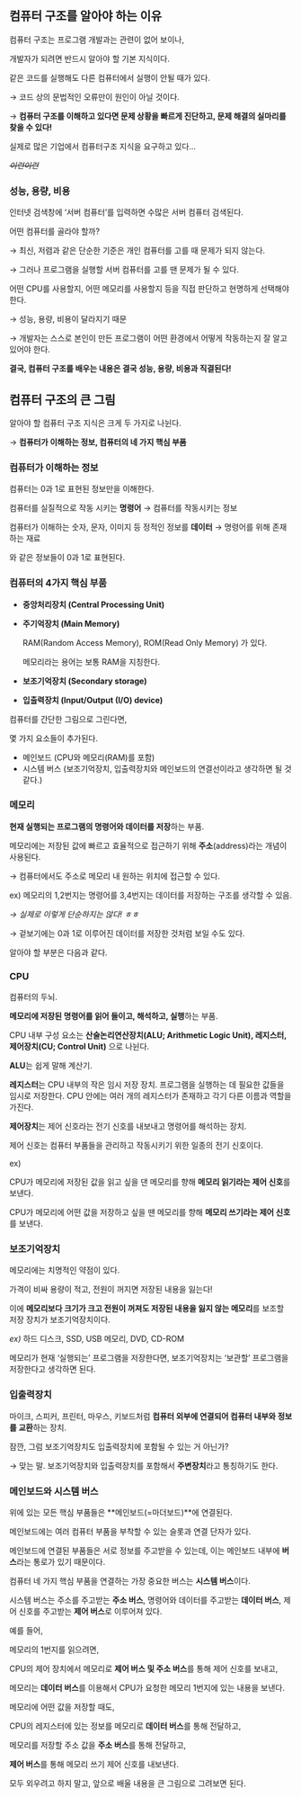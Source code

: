 ## 컴퓨터 구조를 알아야 하는 이유

컴퓨터 구조는 프로그램 개발과는 관련이 없어 보이나, 

개발자가 되려면 반드시 알아야 할 기본 지식이다.

같은 코드를 실행해도 다른 컴퓨터에서 실행이 안될 때가 있다.

→ 코드 상의 문법적인 오류만이 원인이 아닐 것이다.

→ **컴퓨터 구조를 이해하고 있다면 문제 상황을 빠르게 진단하고, 문제 해결의 실마리를 찾을 수 있다!**

실제로 많은 기업에서 컴퓨터구조 지식을 요구하고 있다…

*~~이런이런~~*

### 성능, 용량, 비용

인터넷 검색창에 ‘서버 컴퓨터’를 입력하면 수많은 서버 컴퓨터 검색된다.

어떤 컴퓨터를 골라야 할까?

→ 최신, 저렴과 같은 단순한 기준은 개인 컴퓨터를 고를 때 문제가 되지 않는다.

→ 그러나 프로그램을 실행할 서버 컴퓨터를 고를 땐 문제가 될 수 있다.

어떤 CPU를 사용할지, 어떤 메모리를 사용할지 등을 직접 판단하고 현명하게 선택해야 한다.

→ 성능, 용량, 비용이 달라지기 때문

→ 개발자는 스스로 본인이 만든 프로그램이 어떤 환경에서 어떻게 작동하는지 잘 알고 있어야 한다.

**결국, 컴퓨터 구조를 배우는 내용은 결국 성능, 용량, 비용과 직결된다!**

## 컴퓨터 구조의 큰 그림

알아야 할 컴퓨터 구조 지식은 크게 두 가지로 나뉜다.

→ **컴퓨터가 이해하는 정보, 컴퓨터의 네 가지 핵심 부품**

### 컴퓨터가 이해하는 정보

컴퓨터는 0과 1로 표현된 정보만을 이해한다.

컴퓨터를 실질적으로 작동 시키는 **명령어** → 컴퓨터를 작동시키는 정보

컴퓨터가 이해하는 숫자, 문자, 이미지 등 정적인 정보를 **데이터** → 명령어를 위해 존재하는 재료

와 같은 정보들이 0과 1로 표현된다.

### 컴퓨터의 4가지 핵심 부품

- **중앙처리장치 (Central Processing Unit)**
- **주기억장치 (Main Memory)**
    
    RAM(Random Access Memory), ROM(Read Only Memory) 가 있다.
    
    메모리라는 용어는 보통 RAM을 지칭한다.
    
- **보조기억장치 (Secondary storage)**
- **입출력장치 (Input/Output (I/O) device)**

컴퓨터를 간단한 그림으로 그린다면,

몇 가지 요소들이 추가된다.

- 메인보드 (CPU와 메모리(RAM)를 포함)
- 시스템 버스 (보조기억장치, 입출력장치와 메인보드의 연결선이라고 생각하면 될 것 같다.)

### 메모리

**현재 실행되는 프로그램의 명령어와 데이터를 저장**하는 부품.

메모리에는 저장된 값에 빠르고 효율적으로 접근하기 위해 **주소**(address)라는 개념이 사용된다.

→ 컴퓨터에서도 주소로 메모리 내 원하는 위치에 접근할 수 있다.

ex) 메모리의 1,2번지는 명령어를 3,4번지는 데이터를 저장하는 구조를 생각할 수 있음.

*→ 실제로 이렇게 단순하지는 않다! ㅎㅎ*

→ 겉보기에는 0과 1로 이루어진 데이터를 저장한 것처럼 보일 수도 있다.

알아야 할 부분은 다음과 같다.

### CPU

컴퓨터의 두뇌.

**메모리에 저장된 명령어를 읽어 들이고, 해석하고, 실행**하는 부품.

CPU 내부 구성 요소는 **산술논리연산장치(ALU; Arithmetic Logic Unit), 레지스터, 제어장치(CU; Control Unit)** 으로 나뉜다.

**ALU**는 쉽게 말해 계산기.

**레지스터**는 CPU 내부의 작은 임시 저장 장치. 프로그램을 실행하는 데 필요한 값들을 임시로 저장한다. CPU 안에는 여러 개의 레지스터가 존재하고 각기 다른 이름과 역할을 가진다.

**제어장치**는 제어 신호라는 전기 신호를 내보내고 명령어를 해석하는 장치.

제어 신호는 컴퓨터 부품들을 관리하고 작동시키기 위한 일종의 전기 신호이다.

ex)

CPU가 메모리에 저장된 값을 읽고 싶을 댄 메모리를 향해 **메모리 읽기라는 제어 신호**를 보낸다.

CPU가 메모리에 어떤 값을 저장하고 싶을 땐 메모리를 향해 **메모리 쓰기라는 제어 신호**를 보낸다.

### 보조기억장치

메모리에는 치명적인 약점이 있다.

가격이 비싸 용량이 적고, 전원이 꺼지면 저장된 내용을 잃는다!

이에 **메모리보다 크기가 크고 전원이 꺼져도 저장된 내용을 잃지 않는 메모리**를 보조할 저장 장치가 보조기억장치이다.

*ex)* 하드 디스크, SSD, USB 메모리, DVD, CD-ROM

메모리가 현재 ‘실행되는’ 프로그램을 저장한다면, 보조기억장치는 ‘보관할’ 프로그램을 저장한다고 생각하면 된다.

### 입출력장치

마이크, 스피커, 프린터, 마우스, 키보드처럼 **컴퓨터 외부에 연결되어 컴퓨터 내부와 정보를 교환**하는 장치.

잠깐, 그럼 보조기억장치도 입출력장치에 포함될 수 있는 거 아닌가?

→ 맞는 말. 보조기억장치와 입출력장치를 포함해서 **주변장치**라고 통칭하기도 한다.

### 메인보드와 시스템 버스

위에 있는 모든 핵심 부품들은 **메인보드(=마더보드)**에 연결된다.

메인보드에는 여러 컴퓨터 부품을 부착할 수 있는 슬롯과 연결 단자가 있다.

메인보드에 연결된 부품들은 서로 정보를 주고받을 수 있는데, 이는 메인보드 내부에 **버스**라는 통로가 있기 때문이다.

컴퓨터 네 가지 핵심 부품을 연결하는 가장 중요한 버스는 **시스템 버스**이다.

시스템 버스는 주소를 주고받는 **주소 버스**, 명령어와 데이터를 주고받는 **데이터 버스**, 제어 신호를 주고받는 **제어 버스**로 이루어져 있다.

예를 들어,

메모리의 1번지를 읽으려면,

CPU의 제어 장치에서 메모리로 **제어 버스 및 주소 버스**를 통해 제어 신호를 보내고,

메모리는 **데이터 버스**를 이용해서 CPU가 요청한 메모리 1번지에 있는 내용을 보낸다.

메모리에 어떤 값을 저장할 때도,

CPU의 레지스터에 있는 정보를 메모리로 **데이터 버스**를 통해 전달하고,

메모리를 저장할 주소 값을 **주소 버스**를 통해 전달하고,

**제어 버스**를 통해 메모리 쓰기 제어 신호를 내보낸다.

모두 외우려고 하지 말고, 앞으로 배울 내용을 큰 그림으로 그려보면 된다.